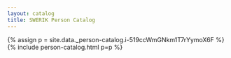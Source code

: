 ```yaml
---
layout: catalog
title: SWERIK Person Catalog
---
```

{% assign p = site.data._person-catalog.i-519ccWmGNkm1T7rYymoX6F %}
{% include person-catalog.html p=p %}

